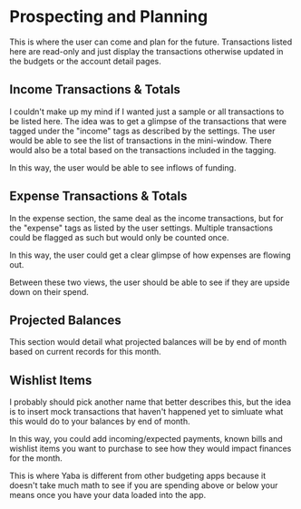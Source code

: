 <!-- markdownlint-disable -->
# Prospecting and Planning

This is where the user can come and plan for the future. Transactions listed here are read-only
and just display the transactions otherwise updated in the budgets or the account detail pages.

## Income Transactions & Totals

I couldn't make up my mind if I wanted just a sample or all transactions to be listed here.
The idea was to get a glimpse of the transactions that were tagged under the "income" tags
as described by the settings. The user would be able to see the list of transactions in the
mini-window. There would also be a total based on the transactions included in the tagging.

In this way, the user would be able to see inflows of funding.

## Expense Transactions & Totals

In the expense section, the same deal as the income transactions, but for the "expense" tags
as listed by the user settings. Multiple transactions could be flagged as such but would only
be counted once.

In this way, the user could get a clear glimpse of how expenses are flowing out.

Between these two views, the user should be able to see if they are upside down on their spend.

## Projected Balances

This section would detail what projected balances will be by end of month based on current records
for this month.

## Wishlist Items

I probably should pick another name that better describes this, but the idea is to insert mock
transactions that haven't happened yet to simluate what this would do to your balances by end
of month.

In this way, you could add incoming/expected payments, known bills and wishlist items you want
to purchase to see how they would impact finances for the month.

This is where Yaba is different from other budgeting apps because it doesn't take much math to
see if you are spending above or below your means once you have your data loaded into the app.
